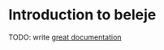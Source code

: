 # Introduction to beleje

TODO: write [great documentation](http://jacobian.org/writing/what-to-write/)
